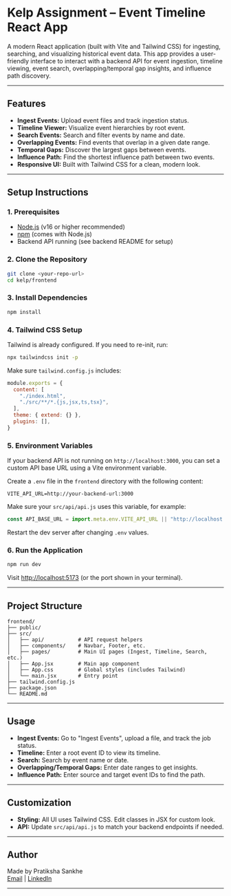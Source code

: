 # Kelp Assignment – Event Timeline React App

A modern React application (built with Vite and Tailwind CSS) for ingesting, searching, and visualizing historical event data. This app provides a user-friendly interface to interact with a backend API for event ingestion, timeline viewing, event search, overlapping/temporal gap insights, and influence path discovery.

---

## Features

- **Ingest Events:** Upload event files and track ingestion status.
- **Timeline Viewer:** Visualize event hierarchies by root event.
- **Search Events:** Search and filter events by name and date.
- **Overlapping Events:** Find events that overlap in a given date range.
- **Temporal Gaps:** Discover the largest gaps between events.
- **Influence Path:** Find the shortest influence path between two events.
- **Responsive UI:** Built with Tailwind CSS for a clean, modern look.

---

## Setup Instructions

### 1. Prerequisites

- [Node.js](https://nodejs.org/) (v16 or higher recommended)
- [npm](https://www.npmjs.com/) (comes with Node.js)
- Backend API running (see backend README for setup)

### 2. Clone the Repository

```sh
git clone <your-repo-url>
cd kelp/frontend
```

### 3. Install Dependencies

```sh
npm install
```

### 4. Tailwind CSS Setup

Tailwind is already configured. If you need to re-init, run:

```sh
npx tailwindcss init -p
```

Make sure `tailwind.config.js` includes:

```js
module.exports = {
  content: [
    "./index.html",
    "./src/**/*.{js,jsx,ts,tsx}",
  ],
  theme: { extend: {} },
  plugins: [],
}
```

### 5. Environment Variables

If your backend API is not running on `http://localhost:3000`, you can set a custom API base URL using a Vite environment variable.

Create a `.env` file in the `frontend` directory with the following content:

```
VITE_API_URL=http://your-backend-url:3000
```

Make sure your `src/api/api.js` uses this variable, for example:

```js
const API_BASE_URL = import.meta.env.VITE_API_URL || "http://localhost:3000";
```

Restart the dev server after changing `.env` values.

### 6. Run the Application

```sh
npm run dev
```

Visit [http://localhost:5173](http://localhost:5173) (or the port shown in your terminal).

---

## Project Structure

```
frontend/
├── public/
├── src/
│   ├── api/           # API request helpers
│   ├── components/    # Navbar, Footer, etc.
│   ├── pages/         # Main UI pages (Ingest, Timeline, Search, etc.)
│   ├── App.jsx        # Main app component
│   ├── App.css        # Global styles (includes Tailwind)
│   └── main.jsx       # Entry point
├── tailwind.config.js
├── package.json
└── README.md
```

---

## Usage

- **Ingest Events:** Go to "Ingest Events", upload a file, and track the job status.
- **Timeline:** Enter a root event ID to view its timeline.
- **Search:** Search by event name or date.
- **Overlapping/Temporal Gaps:** Enter date ranges to get insights.
- **Influence Path:** Enter source and target event IDs to find the path.

---

## Customization

- **Styling:** All UI uses Tailwind CSS. Edit classes in JSX for custom look.
- **API:** Update `src/api/api.js` to match your backend endpoints if needed.

---

## Author

Made by Pratiksha Sankhe  
[Email](mailto:sankhepratiksha3@gmail.com) | [LinkedIn](https://www.linkedin.com/in/pratiksha-sankhe)

---